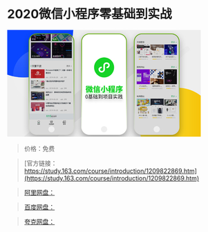 # 2020微信小程序零基础到实战

![img](../../../assets/study163/free/6c8fad82935341eab0c8879b84f3a16e.jpg)

> 价格：免费

> [官方链接：https://study.163.com/course/introduction/1209822869.htm](https://study.163.com/course/introduction/1209822869.htm)

> [阿里网盘：]()

> [百度网盘：]()

> [夸克网盘：]()
